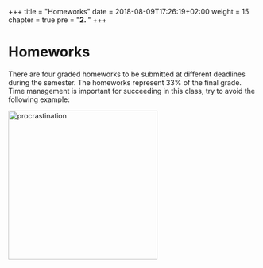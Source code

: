 +++
title = "Homeworks"
date = 2018-08-09T17:26:19+02:00
weight = 15
chapter = true
pre = "<b>2. </b>"
+++

# Homeworks

There are four graded homeworks to be submitted at different deadlines during the semester. The homeworks represent 33% of the final grade. Time management is important for succeeding in this class, try to avoid the following example:

<img src="https://media.giphy.com/media/SsUnirNjTGvFm/giphy.gif" alt="procrastination" width="300px"/> 
